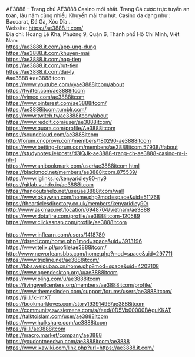 AE3888 – Trang chủ AE3888 Casino mới nhất. Trang Cá cược trực tuyến an toàn, lâu năm cùng nhiều Khuyến mãi thu hút. Casino đa dạng như : Baccarat, Đá Gà, Xóc Dĩa...<br/> 
Website: <a href="https://ae3888.it.com/">https://ae3888.it.com/</a><br/>
Địa chỉ: Hoàng Lê Kha, Phường 9, Quận 6, Thành phố Hồ Chí Minh, Việt Nam<br/>
<a href="https://ae3888.it.com/app-ung-dung">https://ae3888.it.com/app-ung-dung</a><br/>
<a href="https://ae3888.it.com/khuyen-mai">https://ae3888.it.com/khuyen-mai</a><br/>
<a href="https://ae3888.it.com/nap-tien">https://ae3888.it.com/nap-tien</a><br/>
<a href="https://ae3888.it.com/rut-tien">https://ae3888.it.com/rut-tien</a><br/>
<a href="https://ae3888.it.com/dai-ly">https://ae3888.it.com/dai-ly</a><br/>
#ae3888 #ae3888itcom<br/>
<a href="https://www.youtube.com/@ae3888itcom/about">https://www.youtube.com/@ae3888itcom/about</a><br/>
<a href="https://twitter.com/ae3888itcom">https://twitter.com/ae3888itcom</a><br/>
<a href="https://vimeo.com/ae3888itcom">https://vimeo.com/ae3888itcom</a><br/>
<a href="https://www.pinterest.com/ae3888itcom/">https://www.pinterest.com/ae3888itcom/</a><br/>
<a href="https://ae3888itcom.tumblr.com/">https://ae3888itcom.tumblr.com/</a><br/>
<a href="https://www.twitch.tv/ae3888itcom/about">https://www.twitch.tv/ae3888itcom/about</a><br/>
<a href="https://www.reddit.com/user/ae3888itcom/">https://www.reddit.com/user/ae3888itcom/</a><br/>
<a href="https://www.quora.com/profile/Ae3888itcom">https://www.quora.com/profile/Ae3888itcom</a><br/>
<a href="https://soundcloud.com/ae3888itcom">https://soundcloud.com/ae3888itcom</a><br/>
<a href="http://forum.cncprovn.com/members/180290-ae3888itcom">http://forum.cncprovn.com/members/180290-ae3888itcom</a><br/>
<a href="https://www.betting-forum.com/members/ae3888itcom.57938/#about">https://www.betting-forum.com/members/ae3888itcom.57938/#about</a><br/>
<a href="https://studynotes.ie/posts/d3IQJk-ae3888-trang-ch-ae3888-casino-m-i-nh-t">https://studynotes.ie/posts/d3IQJk-ae3888-trang-ch-ae3888-casino-m-i-nh-t</a><br/>
<a href="https://www.anibookmark.com/user/ae3888itcom.html">https://www.anibookmark.com/user/ae3888itcom.html</a><br/>
<a href="https://blackmod.net/members/ae3888itcom.875539/">https://blackmod.net/members/ae3888itcom.875539/</a><br/>
<a href="https://www.iglinks.io/kenyaridley90-ny9">https://www.iglinks.io/kenyaridley90-ny9</a><br/>
<a href="https://gitlab.vuhdo.io/ae3888itcom">https://gitlab.vuhdo.io/ae3888itcom</a><br/>
<a href="https://hangoutshelp.net/user/ae3888itcom/wall">https://hangoutshelp.net/user/ae3888itcom/wall</a><br/>
<a href="https://www.okaywan.com/home.php?mod=space&uid=511768">https://www.okaywan.com/home.php?mod=space&uid=511768</a><br/>
<a href="https://thearticlesdirectory.co.uk/members/kenyaridley90/">https://thearticlesdirectory.co.uk/members/kenyaridley90/</a><br/>
<a href="http://www.askmap.net/location/6948704/vietnam/ae3888">http://www.askmap.net/location/6948704/vietnam/ae3888</a><br/>
<a href="https://www.dotafire.com/profile/ae3888itcom-120589">https://www.dotafire.com/profile/ae3888itcom-120589</a><br/>
<a href="https://www.clickasnap.com/profile/ae3888itcom">https://www.clickasnap.com/profile/ae3888itcom</a><br/>
<a href=""></a><br/>
<a href="https://www.inflearn.com/users/1418789">https://www.inflearn.com/users/1418789</a><br/>
<a href="https://dsred.com/home.php?mod=space&uid=3913196">https://dsred.com/home.php?mod=space&uid=3913196</a><br/>
<a href="https://www.telix.pl/profile/ae3888itcom/">https://www.telix.pl/profile/ae3888itcom/</a><br/>
<a href="http://www.neworleansbbs.com/home.php?mod=space&uid=297711">http://www.neworleansbbs.com/home.php?mod=space&uid=297711</a><br/>
<a href="https://www.tripline.net/ae3888itcom/">https://www.tripline.net/ae3888itcom/</a><br/>
<a href="https://bbs.weipubao.cn/home.php?mod=space&uid=4202108">https://bbs.weipubao.cn/home.php?mod=space&uid=4202108</a><br/>
<a href="https://www.opendesktop.org/u/ae3888itcom">https://www.opendesktop.org/u/ae3888itcom</a><br/>
<a href="https://www.pling.com/u/ae3888itcom">https://www.pling.com/u/ae3888itcom</a><br/>
<a href="https://livingwellcenters.org/members/ae3888itcom/profile/">https://livingwellcenters.org/members/ae3888itcom/profile/</a><br/>
<a href="https://www.themesindep.com/support/forums/users/ae3888itcom/">https://www.themesindep.com/support/forums/users/ae3888itcom/</a><br/>
<a href="https://jii.li/kHmXT">https://jii.li/kHmXT</a><br/>
<a href="https://bookmarkloves.com/story19391496/ae3888itcom">https://bookmarkloves.com/story19391496/ae3888itcom</a><br/>
<a href="https://community.sw.siemens.com/s/feed/0D5Vb00000BAguKKAT">https://community.sw.siemens.com/s/feed/0D5Vb00000BAguKKAT</a><br/>
<a href="https://talktoislam.com/user/ae3888itcom">https://talktoislam.com/user/ae3888itcom</a><br/>
<a href="https://www.hulkshare.com/ae3888itcom">https://www.hulkshare.com/ae3888itcom</a><br/>
<a href="https://jii.li/ae3888itcom">https://jii.li/ae3888itcom</a><br/>
<a href="https://macro.market/company/ae3888">https://macro.market/company/ae3888</a><br/>
<a href="https://youdontneedwp.com/ae3888itcom/ae3888">https://youdontneedwp.com/ae3888itcom/ae3888</a><br/>
<a href="https://www.ixawiki.com/link.php?url=https://ae3888.it.com/">https://www.ixawiki.com/link.php?url=https://ae3888.it.com/</a><br/>